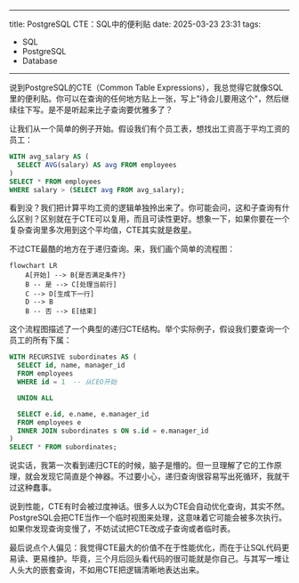 
---
title: PostgreSQL CTE：SQL中的便利贴
date: 2025-03-23 23:31
tags:
  - SQL
  - PostgreSQL
  - Database
---

说到PostgreSQL的CTE（Common Table Expressions），我总觉得它就像SQL里的便利贴。你可以在查询的任何地方贴上一张，写上"待会儿要用这个"，然后继续往下写。是不是听起来比子查询要优雅多了？

让我们从一个简单的例子开始。假设我们有个员工表，想找出工资高于平均工资的员工：

```sql
WITH avg_salary AS (
  SELECT AVG(salary) AS avg FROM employees
)
SELECT * FROM employees
WHERE salary > (SELECT avg FROM avg_salary);
```

看到没？我们把计算平均工资的逻辑单独拎出来了。你可能会问，这和子查询有什么区别？区别就在于CTE可以复用，而且可读性更好。想象一下，如果你要在一个复杂查询里多次用到这个平均值，CTE其实就是救星。

不过CTE最酷的地方在于递归查询。来，我们画个简单的流程图：

```mermaid
flowchart LR
    A[开始] --> B{是否满足条件?}
    B -- 是 --> C[处理当前行]
    C --> D[生成下一行]
    D --> B
    B -- 否 --> E[结束]
```

这个流程图描述了一个典型的递归CTE结构。举个实际例子，假设我们要查询一个员工的所有下属：

```sql
WITH RECURSIVE subordinates AS (
  SELECT id, name, manager_id
  FROM employees
  WHERE id = 1  -- 从CEO开始

  UNION ALL

  SELECT e.id, e.name, e.manager_id
  FROM employees e
  INNER JOIN subordinates s ON s.id = e.manager_id
)
SELECT * FROM subordinates;
```

说实话，我第一次看到递归CTE的时候，脑子是懵的。但一旦理解了它的工作原理，就会发现它简直是个神器。不过要小心，递归查询很容易写出死循环，我就干过这种蠢事。

说到性能，CTE有时会被过度神话。很多人以为CTE会自动优化查询，其实不然。PostgreSQL会把CTE当作一个临时视图来处理，这意味着它可能会被多次执行。如果你发现查询变慢了，不妨试试把CTE改成子查询或者临时表。

最后说点个人偏见：我觉得CTE最大的价值不在于性能优化，而在于让SQL代码更易读、更易维护。毕竟，三个月后回头看代码的很可能就是你自己。与其写一堆让人头大的嵌套查询，不如用CTE把逻辑清晰地表达出来。